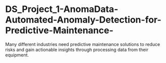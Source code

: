 # DS_Project_1-AnomaData-Automated-Anomaly-Detection-for-Predictive-Maintenance-
Many different industries need predictive maintenance solutions to reduce risks and gain actionable insights through processing data from their equipment.
